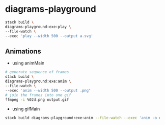 # diagrams-playground

```bash
stack build \
diagrams-playground:exe:play \
--file-watch \
--exec 'play --width 500 --output a.svg'
```

## Animations

- using animMain
```bash
# generate sequence of frames
stack build \
diagrams-playground:exe:anim \
--file-watch \
--exec 'anim --width 500 --output .png'
# join the frames into one gif
ffmpeg -i %02d.png output.gif
```

- using gifMain
```bash
stack build diagrams-playground:exe:anim --file-watch --exec 'anim -o output.gif -w 400'
```
